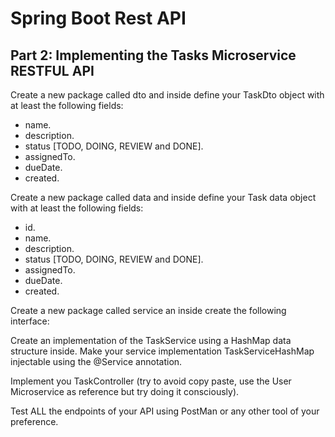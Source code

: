 # Spring Boot Rest API

## Part 2: Implementing the Tasks Microservice RESTFUL API

Create a new package called dto and inside define your TaskDto object with at least the following fields:

- name.
- description.
- status [TODO, DOING, REVIEW and DONE].
- assignedTo.
- dueDate.
- created.

Create a new package called data and inside define your Task data object with at least the following fields:

- id.
- name.
- description.
- status [TODO, DOING, REVIEW and DONE].
- assignedTo.
- dueDate.
- created.

Create a new package called service an inside create the following interface:

Create an implementation of the TaskService using a HashMap data structure inside.
Make your service implementation TaskServiceHashMap injectable using the @Service annotation.

Implement you TaskController (try to avoid copy paste, use the User Microservice as reference but try doing it consciously).

Test ALL the endpoints of your API using PostMan or any other tool of your preference.
